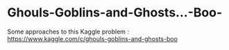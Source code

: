 # Ghouls-Goblins-and-Ghosts...-Boo-
Some approaches to this Kaggle problem : https://www.kaggle.com/c/ghouls-goblins-and-ghosts-boo
